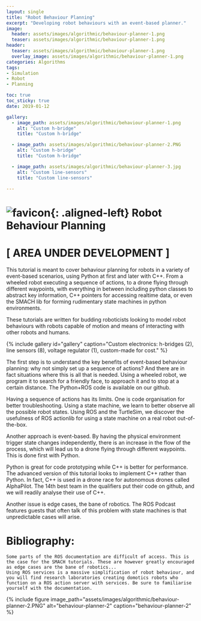 ```yaml
---
layout: single
title: "Robot Behaviour Planning"
excerpt: "Developing robot behaviours with an event-based planner."
image:
  header: assets/images/algorithmic/behaviour-planner-1.png
  teaser: assets/images/algorithmic/behaviour-planner-1.png
header:
  teaser: assets/images/algorithmic/behaviour-planner-1.png
  overlay_image: assets/images/algorithmic/behaviour-planner-1.png
categories: Algorithms
tags:
- Simulation
- Robot
- Planning

toc: true
toc_sticky: true
date: 2019-01-12

gallery:
  - image_path: assets/images/algorithmic/behaviour-planner-1.png
    alt: "Custom h-bridge"
    title: "Custom h-bridge"

  - image_path: assets/images/algorithmic/behaviour-planner-2.PNG
    alt: "Custom h-bridge"
    title: "Custom h-bridge"

  - image_path: assets/images/algorithmic/behaviour-planner-3.jpg
    alt: "Custom line-sensors"
    title: "Custom line-sensors"

---
```


# ![favicon](/assets/images/favicon.ico){: .aligned-left} Robot Behaviour Planning

# [ AREA UNDER DEVELOPMENT ]

This tutorial is meant to cover behaviour planning for robots in a variety of event-based scenarios, using Python at first and later with C++. From a wheeled robot executing a sequence of actions, to a drone flying through different waypoints, with everything in between including python classes to abstract key information, C++ pointers for accessing realtime data, or even the SMACH lib for forming rudimentary state machines in python environments.

These tutorials are written for budding roboticists looking to model robot behaviours with robots capable of motion and means of interacting with other robots and humans.

{% include gallery id="gallery" caption="Custom electronics: h-bridges (2), line sensors (8), voltage regulator (1), custom-made for cost." %}

The first step is to understand the key benefits of event-based behaviour planning: why not simply set up a sequence of actions? And there are in fact situations where this is all that is needed. Using a wheeled robot, we program it to search for a friendly face, to approach it and to stop at a certain distance. The Python+ROS code is available on our github.

Having a sequence of actions has its limits. One is code organisation for better troubleshooting. Using a state machine, we learn to better observe all the possible robot states. Using ROS and the TurtleSim, we discover the usefulness of ROS actionlib for using a state machine on a real robot out-of-the-box.

Another approach is event-based. By having the physical environment trigger state changes independently, there is an increase in the flow of the process, which will lead us to a drone flying through different waypoints. This is done first with Python.

Python is great for code prototyping while C++ is better for performance. The advanced version of this tutorial looks to implement C++ rather than Python. In fact, C++ is used in a drone race for autonomous drones called AlphaPilot. The 14th best team in the qualifiers put their code on github, and we will readily analyse their use of C++.

Another issue is edge cases, the bane of robotics. The ROS Podcast features guests that often talk of this problem with state machines is that unpredictable cases will arise.

# Bibliography:
	Some parts of the ROS documentation are difficult of access. This is the case for the SMACH tutorials. These are however greatly encouraged as edge cases are the bane of robotics...
	Using ROS services is a massive simplification of robot behaviour, and you will find research laboratories creating domotics robots who function on a ROS action server with services. Be sure to familiarise yourself with the documentation.

{%
include figure
image_path="assets/images/algorithmic/behaviour-planner-2.PNG"
alt="behaviour-planner-2"
caption="behaviour-planner-2"
%}
